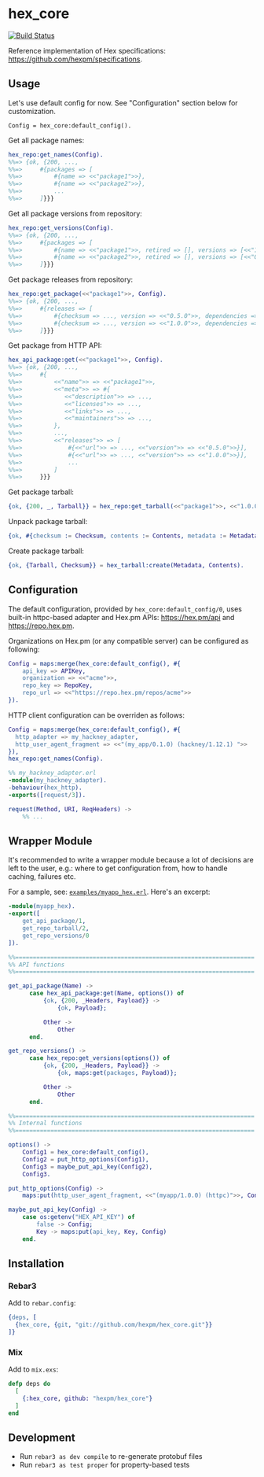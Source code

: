 # hex_core

[![Build Status](https://travis-ci.org/hexpm/hex_core.svg?branch=master)](https://travis-ci.org/hexpm/hex_core)

Reference implementation of Hex specifications: https://github.com/hexpm/specifications.

## Usage

Let's use default config for now. See "Configuration" section below for customization.

```
Config = hex_core:default_config().
```

Get all package names:

```erlang
hex_repo:get_names(Config).
%%=> {ok, {200, ...,
%%=>     #{packages => [
%%=>         #{name => <<"package1">>},
%%=>         #{name => <<"package2">>},
%%=>         ...
%%=>     ]}}}
```

Get all package versions from repository:

```erlang
hex_repo:get_versions(Config).
%%=> {ok, {200, ...,
%%=>     #{packages => [
%%=>         #{name => <<"package1">>, retired => [], versions => [<<"1.0.0">>]},
%%=>         #{name => <<"package2">>, retired => [], versions => [<<"0.5.0">>]},
%%=>     ]}}}
```

Get package releases from repository:

```erlang
hex_repo:get_package(<<"package1">>, Config).
%%=> {ok, {200, ...,
%%=>     #{releases => [
%%=>         #{checksum => ..., version => <<"0.5.0">>, dependencies => []}],
%%=>         #{checksum => ..., version => <<"1.0.0">>, dependencies => []}],
%%=>     ]}}}
```

Get package from HTTP API:

```erlang
hex_api_package:get(<<"package1">>, Config).
%%=> {ok, {200, ...,
%%=>     #{
%%=>         <<"name">> => <<"package1">>,
%%=>         <<"meta">> => #{
%%=>            <<"description">> => ...,
%%=>            <<"licenses">> => ...,
%%=>            <<"links">> => ...,
%%=>            <<"maintainers">> => ...,
%%=>         },
%%=>         ...,
%%=>         <<"releases">> => [
%%=>             #{<<"url">> => ..., <<"version">> => <<"0.5.0">>}],
%%=>             #{<<"url">> => ..., <<"version">> => <<"1.0.0">>}],
%%=>             ...
%%=>         ]
%%=>     }}}
```

Get package tarball:

```erlang
{ok, {200, _, Tarball}} = hex_repo:get_tarball(<<"package1">>, <<"1.0.0">>, Config).
```

Unpack package tarball:

```erlang
{ok, #{checksum := Checksum, contents := Contents, metadata := Metadata}} = hex_tarball:unpack(Tarball, memory).
```

Create package tarball:

```erlang
{ok, {Tarball, Checksum}} = hex_tarball:create(Metadata, Contents).
```

## Configuration

The default configuration, provided by `hex_core:default_config/0`, uses built-in httpc-based adapter and Hex.pm APIs:
<https://hex.pm/api> and <https://repo.hex.pm>.

Organizations on Hex.pm (or any compatible server) can be configured as following:

```erlang
Config = maps:merge(hex_core:default_config(), #{
    api_key => APIKey,
    organization => <<"acme">>,
    repo_key => RepoKey,
    repo_url => <<"https://repo.hex.pm/repos/acme">>
}).
```

HTTP client configuration can be overriden as follows:

```erlang
Config = maps:merge(hex_core:default_config(), #{
  http_adapter => my_hackney_adapter,
  http_user_agent_fragment => <<"(my_app/0.1.0) (hackney/1.12.1) ">>
}),
hex_repo:get_names(Config).

%% my_hackney_adapter.erl
-module(my_hackney_adapter).
-behaviour(hex_http).
-exports([request/3]).

request(Method, URI, ReqHeaders) ->
    %% ...
```

## Wrapper Module

It's recommended to write a wrapper module because a lot of decisions are left to the user, e.g.:
where to get configuration from, how to handle caching, failures etc.

For a sample, see: [`examples/myapp_hex.erl`](examples/myapp_hex.erl). Here's an excerpt:

```erlang
-module(myapp_hex).
-export([
    get_api_package/1,
    get_repo_tarball/2,
    get_repo_versions/0
]).

%%====================================================================
%% API functions
%%====================================================================

get_api_package(Name) ->
      case hex_api_package:get(Name, options()) of
          {ok, {200, _Headers, Payload}} ->
              {ok, Payload};

          Other ->
              Other
      end.

get_repo_versions() ->
      case hex_repo:get_versions(options()) of
          {ok, {200, _Headers, Payload}} ->
              {ok, maps:get(packages, Payload)};

          Other ->
              Other
      end.

%%====================================================================
%% Internal functions
%%====================================================================

options() ->
    Config1 = hex_core:default_config(),
    Config2 = put_http_options(Config1),
    Config3 = maybe_put_api_key(Config2),
    Config3.

put_http_options(Config) ->
    maps:put(http_user_agent_fragment, <<"(myapp/1.0.0) (httpc)">>, Config).

maybe_put_api_key(Config) ->
    case os:getenv("HEX_API_KEY") of
        false -> Config;
        Key -> maps:put(api_key, Key, Config)
    end.
```

## Installation

### Rebar3

Add to `rebar.config`:

```erlang
{deps, [
  {hex_core, {git, "git://github.com/hexpm/hex_core.git"}}
]}
```

### Mix

Add to `mix.exs`:

```elixir
defp deps do
  [
    {:hex_core, github: "hexpm/hex_core"}
  ]
end
```

## Development

* Run `rebar3 as dev compile` to re-generate protobuf files
* Run `rebar3 as test proper` for property-based tests
